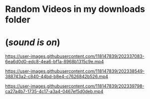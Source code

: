 # Random Videos in my downloads folder
# (*sound is on*)

https://user-images.githubusercontent.com/118147839/202337083-6ea6d0d0-edc8-4ea6-bf1a-8968b1315c9e.mp4

https://user-images.githubusercontent.com/118147839/202338549-388743a2-c840-44bd-b8e4-c7626842b526.mp4

https://user-images.githubusercontent.com/118147839/202339798-ca27a4b7-1735-4c17-a3a4-0467ef5d0deb.mp4

